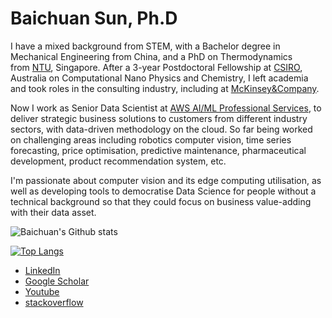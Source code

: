 # Baichuan Sun, Ph.D

I have a mixed background from STEM, with a Bachelor degree in Mechanical Engineering from China, and a PhD on Thermodynamics from [NTU](https://www.ntu.edu.sg/Pages/home.aspx), Singapore. After a 3-year Postdoctoral Fellowship at [CSIRO](https://www.csiro.au/), Australia on Computational Nano Physics and Chemistry, I left academia and took roles in the consulting industry, including at [McKinsey&Company](https://www.mckinsey.com/au/overview).

Now I work as Senior Data Scientist at [AWS AI/ML Professional Services](https://aws.amazon.com/machine-learning), to deliver strategic business solutions to customers from different industry sectors, with data-driven methodology on the cloud. So far being worked on challenging areas including robotics computer vision, time series forecasting, price optimisation, predictive maintenance, pharmaceutical development, product recommendation system, etc.

I'm passionate about computer vision and its edge computing utilisation, as well as developing tools to democratise Data Science for people without a technical background so that they could focus on business value-adding with their data asset.

![Baichuan's Github stats](https://github-readme-stats.vercel.app/api?username=sunbc0120&show_icons=true&count_private=true)

[![Top Langs](https://github-readme-stats.vercel.app/api/top-langs/?username=sunbc0120&layout=compact)](https://github.com/anuraghazra/github-readme-stats)

- [LinkedIn](https://www.linkedin.com/in/sunbc0120)
- [Google Scholar](https://scholar.google.com/citations?user=z4j3xxUAAAAJ&hl=en)
- [Youtube](https://www.youtube.com/channel/UC0GU8mnSypgWMMnJcpLb0qQ?view_as=subscriber)
- [stackoverflow](https://stackoverflow.com/users/3317548/b-sun)

<!-- **sunbc0120/sunbc0120** is a ✨ _special_ ✨ repository because its `README.md` (this file) appears on your GitHub profile. Here are some ideas to get you started: - 🔭 I'm currently working on ... - 🌱 I'm currently learning ... - 👯 I'm looking to collaborate on ... - 🤔 I'm looking for help with ... - 💬 Ask me about ... - 📫 How to reach me: ... - 😄 Pronouns: ... - ⚡ Fun fact: ... -->
